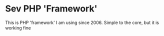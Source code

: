 # Sev PHP 'Framework'

This is PHP 'framework' I am using since 2006. Simple to the core, but it is working fine